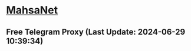 
# [MahsaNet](https://t.me/mahsa_net)
## Free Telegram Proxy (Last Update: 2024-06-29 10:39:34)

    